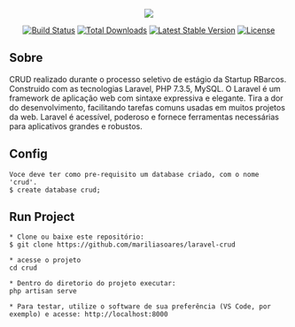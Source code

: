 <p align="center"><img src="https://laravel.com/assets/img/components/logo-laravel.svg"></p>

<p align="center">
<a href="https://travis-ci.org/laravel/framework"><img src="https://travis-ci.org/laravel/framework.svg" alt="Build Status"></a>
<a href="https://packagist.org/packages/laravel/framework"><img src="https://poser.pugx.org/laravel/framework/d/total.svg" alt="Total Downloads"></a>
<a href="https://packagist.org/packages/laravel/framework"><img src="https://poser.pugx.org/laravel/framework/v/stable.svg" alt="Latest Stable Version"></a>
<a href="https://packagist.org/packages/laravel/framework"><img src="https://poser.pugx.org/laravel/framework/license.svg" alt="License"></a>
</p>

## Sobre
    
CRUD realizado durante o processo seletivo de estágio da Startup RBarcos. Construido com as tecnologias Laravel, PHP 7.3.5, MySQL. O Laravel é um framework de aplicação web com sintaxe expressiva e elegante. Tira a dor do desenvolvimento, facilitando tarefas comuns usadas em muitos projetos da web. Laravel é acessível, poderoso e fornece ferramentas necessárias para aplicativos grandes e robustos.

## Config

    Voce deve ter como pre-requisito um database criado, com o nome 'crud'.
    $ create database crud;

## Run Project

    * Clone ou baixe este repositório:
    $ git clone https://github.com/mariliasoares/laravel-crud
    
    * acesse o projeto
    cd crud
    
    * Dentro do diretorio do projeto executar:
    php artisan serve

    * Para testar, utilize o software de sua preferência (VS Code, por exemplo) e acesse: http://localhost:8000
